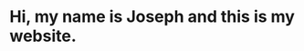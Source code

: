 <!DOCTYPE HTML>
<html>
  <head>
    <title>Hi my name is Joseph</title>
  </head>
  <body>
    <h1>Hi, my name is Joseph and this is my website.</h1>
  </body>
</html>
